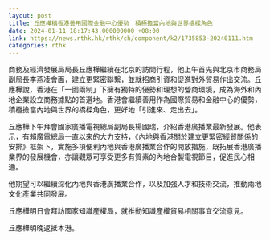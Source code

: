 ```yaml
---
layout: post
title: 丘應樺稱香港善用國際金融中心優勢　積極擔當內地與世界橋樑角色
date: 2024-01-11 18:17:43.000000000 +08:00
link: https://news.rthk.hk/rthk/ch/component/k2/1735853-20240111.htm
categories: rthk
---
```


商務及經濟發展局局長丘應樺繼續在北京的訪問行程，他上午首先與北京市商務局副局長李燕凌會面，建立更緊密聯繫，並就招商引資和促進對外貿易作出交流。丘應樺說，香港在「一國兩制」下擁有獨特的優勢和理想的營商環境，成為海外和內地企業設立商務據點的首選地。香港會繼續善用作為國際貿易和金融中心的優勢，積極擔當內地與世界的橋樑角色，更好地「引進來、走出去」。

丘應樺下午拜會國家廣播電視總局副局長楊國瑞，介紹香港廣播業最新發展。他表示，有賴廣電總局一直以來的大力支持，《內地與香港關於建立更緊密經貿關係的安排》框架下，實施多項便利內地與香港廣播業合作的開放措施，既拓展香港廣播業界的發展機會，亦讓觀眾可享受更多有質素的內地合製電視節目，促進民心相通。

他期望可以繼續深化內地與香港廣播業合作，以及加強人才和技術交流，推動兩地文化產業共同發展。

丘應樺明日會拜訪國家知識產權局，就推動知識產權貿易相關事宜交流意見。

丘應樺明晚返抵本港。
